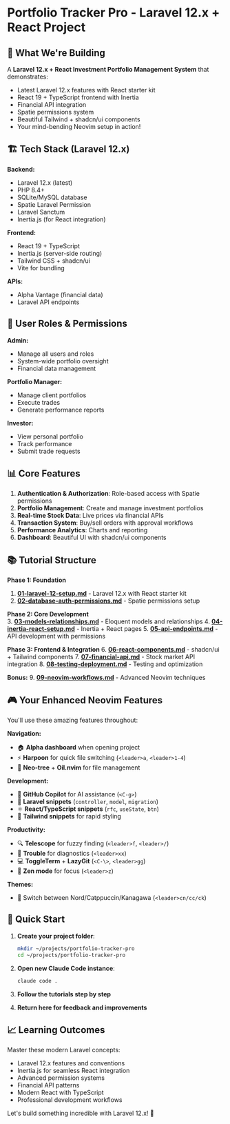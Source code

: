 # Portfolio Tracker Pro - Laravel 12.x + React Project

## 🎯 What We're Building

A **Laravel 12.x + React Investment Portfolio Management System** that demonstrates:
- Latest Laravel 12.x features with React starter kit
- React 19 + TypeScript frontend with Inertia
- Financial API integration
- Spatie permissions system
- Beautiful Tailwind + shadcn/ui components
- Your mind-bending Neovim setup in action!

## 🏗️ Tech Stack (Laravel 12.x)

**Backend:**
- Laravel 12.x (latest)
- PHP 8.4+ 
- SQLite/MySQL database
- Spatie Laravel Permission
- Laravel Sanctum
- Inertia.js (for React integration)

**Frontend:**
- React 19 + TypeScript
- Inertia.js (server-side routing)
- Tailwind CSS + shadcn/ui
- Vite for bundling

**APIs:**
- Alpha Vantage (financial data)
- Laravel API endpoints

## 👥 User Roles & Permissions

**Admin:**
- Manage all users and roles
- System-wide portfolio oversight
- Financial data management

**Portfolio Manager:**
- Manage client portfolios
- Execute trades
- Generate performance reports

**Investor:**
- View personal portfolio
- Track performance
- Submit trade requests

## 📊 Core Features

1. **Authentication & Authorization**: Role-based access with Spatie permissions
2. **Portfolio Management**: Create and manage investment portfolios
3. **Real-time Stock Data**: Live prices via financial APIs
4. **Transaction System**: Buy/sell orders with approval workflows
5. **Performance Analytics**: Charts and reporting
6. **Dashboard**: Beautiful UI with shadcn/ui components

## 📚 Tutorial Structure

**Phase 1: Foundation**
1. **[01-laravel-12-setup.md](./01-laravel-12-setup.md)** - Laravel 12.x with React starter kit
2. **[02-database-auth-permissions.md](./02-database-auth-permissions.md)** - Spatie permissions setup

**Phase 2: Core Development**  
3. **[03-models-relationships.md](./03-models-relationships.md)** - Eloquent models and relationships
4. **[04-inertia-react-setup.md](./04-inertia-react-setup.md)** - Inertia + React pages
5. **[05-api-endpoints.md](./05-api-endpoints.md)** - API development with permissions

**Phase 3: Frontend & Integration**
6. **[06-react-components.md](./06-react-components.md)** - shadcn/ui + Tailwind components
7. **[07-financial-api.md](./07-financial-api.md)** - Stock market API integration
8. **[08-testing-deployment.md](./08-testing-deployment.md)** - Testing and optimization

**Bonus:**
9. **[09-neovim-workflows.md](./09-neovim-workflows.md)** - Advanced Neovim techniques

## 🎮 Your Enhanced Neovim Features

You'll use these amazing features throughout:

**Navigation:**
- 🏠 **Alpha dashboard** when opening project
- ⚡ **Harpoon** for quick file switching (`<leader>a`, `<leader>1-4`)
- 🌳 **Neo-tree** + **Oil.nvim** for file management

**Development:**
- 🤖 **GitHub Copilot** for AI assistance (`<C-g>`)
- 📝 **Laravel snippets** (`controller`, `model`, `migration`)
- ⚛️ **React/TypeScript snippets** (`rfc`, `useState`, `btn`)
- 🎨 **Tailwind snippets** for rapid styling

**Productivity:**
- 🔍 **Telescope** for fuzzy finding (`<leader>f`, `<leader>/`)
- 🔧 **Trouble** for diagnostics (`<leader>xx`)
- 💻 **ToggleTerm** + **LazyGit** (`<C-\>`, `<leader>gg`)
- 🧘 **Zen mode** for focus (`<leader>z`)

**Themes:**
- 🎨 Switch between Nord/Catppuccin/Kanagawa (`<leader>cn/cc/ck`)

## 🚀 Quick Start

1. **Create your project folder**:
   ```bash
   mkdir ~/projects/portfolio-tracker-pro
   cd ~/projects/portfolio-tracker-pro
   ```

2. **Open new Claude Code instance**:
   ```bash
   claude code .
   ```

3. **Follow the tutorials step by step**

4. **Return here for feedback and improvements**

## 📈 Learning Outcomes

Master these modern Laravel concepts:
- Laravel 12.x features and conventions
- Inertia.js for seamless React integration
- Advanced permission systems
- Financial API patterns
- Modern React with TypeScript
- Professional development workflows

Let's build something incredible with Laravel 12.x! 🚀